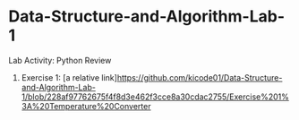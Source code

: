 # Data-Structure-and-Algorithm-Lab-1

Lab Activity: Python Review 
1. Exercise 1: [a relative link]https://github.com/kicode01/Data-Structure-and-Algorithm-Lab-1/blob/228af97762675f4f8d3e462f3cce8a30cdac2755/Exercise%201%3A%20Temperature%20Converter
